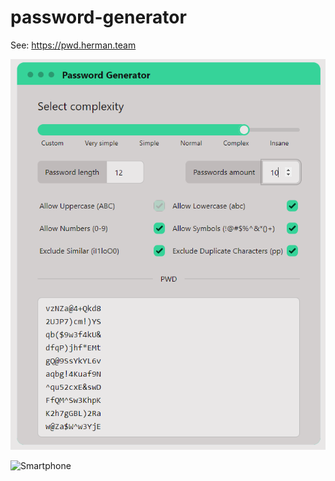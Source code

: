 # password-generator


See: https://pwd.herman.team

![Wide screen](https://github.com/hermansochi/password-generator/raw/master/docs/screens/comp.png)

![Smartphone](https://github.com/hermansochi/password-generator/raw/master/docs/screens/mobile.png)